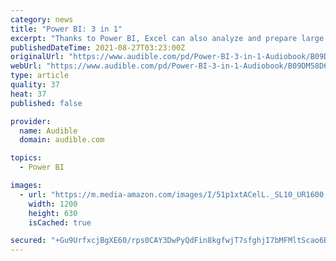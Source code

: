 ```yaml
---
category: news
title: "Power BI: 3 in 1"
excerpt: "Thanks to Power BI, Excel can also analyze and prepare large amounts of data. With this book, you get everything you need for everyday work: comprehensive and understandable explanations based on clear, practical scenarios. I will show you how to handle ..."
publishedDateTime: 2021-08-27T03:23:00Z
originalUrl: "https://www.audible.com/pd/Power-BI-3-in-1-Audiobook/B09DM58D6V"
webUrl: "https://www.audible.com/pd/Power-BI-3-in-1-Audiobook/B09DM58D6V"
type: article
quality: 37
heat: 37
published: false

provider:
  name: Audible
  domain: audible.com

topics:
  - Power BI

images:
  - url: "https://m.media-amazon.com/images/I/51p1xtACelL._SL10_UR1600,800_CR200,50,1200,630_CLa%7C1200,630%7C51p1xtACelL.jpg%7C0,0,1200,630+82,82,465,465_PJAdblSocialShare-Gradientoverlay-largeasin-0to70,TopLeft,0,0_PJAdblSocialShare-AudibleLogo-Large,TopLeft,600,270_OU01_ZBLISTENING%20ON,617,216,52,500,AudibleSansMd,30,255,255,255.jpg"
    width: 1200
    height: 630
    isCached: true

secured: "+Gu9UrfxcjBgXE60/rps0CAY3DwPyQdFin8kgfwjT7sfghjI7bMFMltScao6BQC7FGZ/bCepySL0BD6czguKsm6O/x1jXf0M4vj+Wh/Pc64k3+Hc5vpgpnLZFdefNNp1skIQPsl8mm+1ks+Dm/b6qmOpntKRlvxdT8JdUbUrnlaAdRM3FW0ganqOsrkZS4RUwYEK9XHjrDJ5fyzrpJBNc0Dp8elYzt4oF2M/eYa+rZWXdD0f9oaaXacxmOX8ytNfM6IrHJ9IW556qlHV+FXuoFqkEjv/sjwfpSCgh8Ao7ZDW9/TLHHnso018pwRCCQVmf9+gQV6ZVdqYWcSk+9orQTZfZCr0n/5z7MdcqdXsWbs=;b+yfkEFgZsZp3lY+w5y5XA=="
---
```


